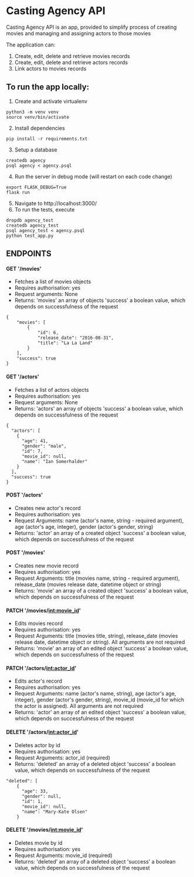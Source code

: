 # Casting Agency API

Casting Agency API is an app, provided to simplify process of creating movies and managing and assigning actors to those movies

The application can:
1. Create, edit, delete and retrieve movies records 
2. Create, edit, delete and retrieve actors records
3. Link actors to movies records


## To run the app locally:

1. Create and activate virtualenv
```
python3 -m venv venv
source venv/bin/activate
```
2. Install dependencies
```
pip install -r requirements.txt
```
3. Setup a database
```
createdb agency
psql agency < agency.psql
```
4. Run the server in debug mode (will restart on each code change)
```
export FLASK_DEBUG=True
flask run
```
5. Navigate to http://localhost:3000/
6. To run the tests, execute
```
dropdb agency_test
createdb agency_test
psql agency_test < agency.psql
python test_app.py
```

## ENDPOINTS

#### GET '/movies'
- Fetches a list of movies objects
- Requires authorisation: yes
- Request arguments: None
- Returns: 
'movies' an array of objects
'success' a boolean value, which depends on successfulness of the request
```
{
    "movies": [
        {
            "id": 6,
            "release_date": "2016-08-31",
            "title": "La La Land"
        }
    ],
    "success": true
}
```

#### GET '/actors'
- Fetches a list of actors objects
- Requires authorisation: yes
- Request arguments: None
- Returns: 
'actors' an array of objects
'success' a boolean value, which depends on successfulness of the request
```
{
  "actors": [
    {
      "age": 41,
      "gender": "male",
      "id": 7,
      "movie_id": null,
      "name": "Ian Somerhalder"
    }
  ],
  "success": true
}
```

#### POST '/actors'
- Creates new actor's record 
- Requires authorisation: yes
- Request Arguments: name (actor's name, string - required argument), age (actor's age, integer), gender (actor's gender, string)
- Returns: 
'actor' an array of a created object
'success' a boolean value, which depends on successfulness of the request

#### POST '/movies'
- Creates new movie record 
- Requires authorisation: yes
- Request Arguments: title (movies name, string - required argument), release_date (movies release date, datetime object or string)
- Returns: 
'movie' an array of a created object
'success' a boolean value, which depends on successfulness of the request

#### PATCH '/movies/<int:movie_id>'
- Edits movies record 
- Requires authorisation: yes
- Request Arguments: title (movies title, string), release_date (movies release date, datetime object or string). All arguments are not required
- Returns: 
'movie' an array of an edited object
'success' a boolean value, which depends on successfulness of the request

#### PATCH '/actors/<int:actor_id>'
- Edits actor's record 
- Requires authorisation: yes
- Request Arguments: name (actor's name, string), age (actor's age, integer), gender (actor's gender, string), movie_id (movie_id for which the actor is assigned). All arguments are not required
- Returns: 
'actor' an array of an edited object
'success' a boolean value, which depends on successfulness of the request

#### DELETE '/actors/<int:actor_id>'
- Deletes actor by id
- Requires authorisation: yes
- Request Arguments: actor_id (required)
- Returns: 
'deleted' an array of a deleted object
'success' a boolean value, which depends on successfulness of the request
```  
"deleted": [
    {
      "age": 33,
      "gender": null,
      "id": 1,
      "movie_id": null,
      "name": "Mary-Kate Olsen"
    }
```

#### DELETE '/movies/<int:movie_id>'
- Deletes movie by id
- Requires authorisation: yes
- Request Arguments: movie_id (required)
- Returns: 
'deleted' an array of a deleted object
'success' a boolean value, which depends on successfulness of the request
